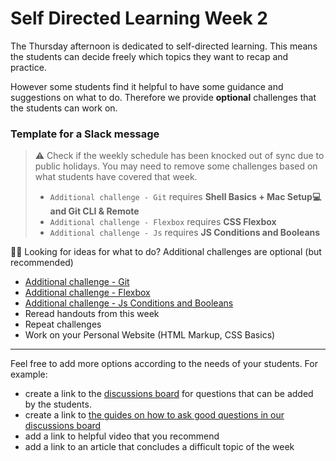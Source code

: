 # Self Directed Learning Week 2

The Thursday afternoon is dedicated to self-directed learning. This means the students can decide freely which topics they want to recap and practice.

However some students find it helpful to have some guidance and suggestions on what to do. Therefore we provide **optional** challenges that the students can work on.

### Template for a Slack message

> ⚠️ Check if the weekly schedule has been knocked out of sync due to public holidays. You may need to remove some challenges based on what students have covered that week.
>
> - `Additional challenge - Git` requires **Shell Basics + Mac Setup💻 and Git CLI & Remote**
> - `Additional challenge - Flexbox` requires **CSS Flexbox**
> - `Additional challenge - Js` requires **JS Conditions and Booleans**

🏋️‍♀️ Looking for ideas for what to do? Additional challenges are optional (but recommended)

- [Additional challenge - Git](additional-challenge-git.md)
- [Additional challenge - Flexbox](additional-challenge-flexbox.md)
- [Additional challenge - Js Conditions and Booleans](additional-challenge-js-conditions-booleans.md)
- Reread handouts from this week
- Repeat challenges
- Work on your Personal Website (HTML Markup, CSS Basics)

---

Feel free to add more options according to the needs of your students.
For example:

- create a link to the [discussions board](https://github.com/orgs/neuefische/discussions/categories/web-self-directed-learning) for questions that can be added by the students.
- create a link to [the guides on how to ask good questions in our discussions board](https://github.com/neuefische/questions/wiki)
- add a link to helpful video that you recommend
- add a link to an article that concludes a difficult topic of the week
